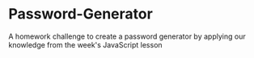 # Password-Generator
A homework challenge to create a password generator by applying our knowledge from the week's JavaScript lesson
